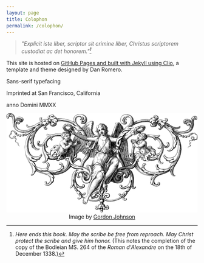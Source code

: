 ```yaml
---
layout: page
title: Colophon
permalink: /colophon/
---
```

> *"Explicit iste liber, scriptor sit crimine liber, Christus scriptorem custodiat ac det honorem."[^1]*

[^1]:*Here ends this book. May the scribe be free from reproach. May Christ protect the scribe and give him honor.* (This notes the completion of the copy of the Bodleian MS. 264 of the *Roman d'Alexandre* on the 18th of December 1338.)

This site is hosted on [GitHub Pages and built with Jekyll using Clio](/this-site), a template and theme designed by Dan Romero.

Sans-serif typefacing

Imprinted at San Francisco, California

anno Domini MMXX

<p>
<center>
<img src="/assets/images/divider-g2fa5b2a44_1280.png" alt="angel">
</center>

<center>
<span class="muted small">Image by </span><a class="muted small" href="https://pixabay.com/users/gdj-1086657/?utm_source=link-attribution&amp;utm_medium=referral&amp;utm_campaign=image&amp;utm_content=6121834" target="_blank">Gordon Johnson</a>
</center>